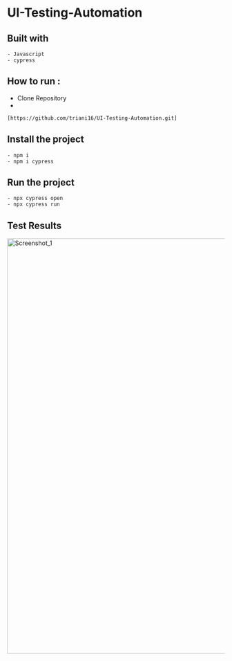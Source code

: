 # UI-Testing-Automation

## Built with

```
- Javascript
- cypress
```

## How to run :

- Clone Repository
- 
```
[https://github.com/triani16/UI-Testing-Automation.git]
```

## Install the project
```
- npm i
- npm i cypress
```
  
## Run the project
```
- npx cypress open
- npx cypress run
```
## Test Results

<img width="960" alt="Screenshot_1" src="https://github.com/triani16/UI-Testing-Automation/assets/67509994/e055ff53-ced1-4f50-9d10-84eeb0c5f8a0">



